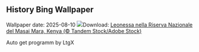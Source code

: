 ## History Bing Wallpaper
Wallpaper date: 2025-08-10
![](https://www.bing.com/th?id=OHR.LionessKenya_IT-IT2680402991_UHD.jpg&w=1000)Download: [Leonessa nella Riserva Nazionale del Masai Mara, Kenya (© Tandem Stock/Adobe Stock)](https://www.bing.com/th?id=OHR.LionessKenya_IT-IT2680402991_UHD.jpg)

Auto get programm by LtgX
